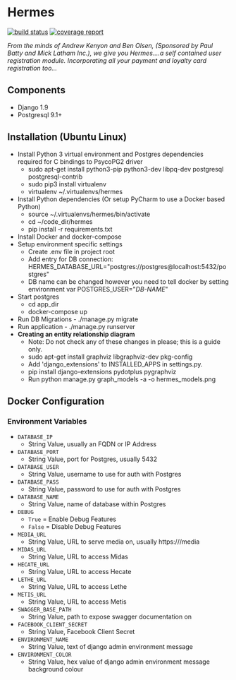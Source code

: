 # Hermes

[![build status](https://gitlab.com/hellobink/Olympus/hermes/badges/master/build.svg)](https://gitlab.com/hellobink/Olympus/hermes/commits/master) [![coverage report](https://gitlab.com/hellobink/Olympus/hermes/badges/master/coverage.svg)](https://gitlab.com/hellobink/Olympus/hermes/commits/master)

*From the minds of Andrew Kenyon and Ben Olsen, (Sponsored by Paul Batty and Mick Latham Inc.),
 we give you Hermes....a self contained user registration module. Incorporating all your payment and loyalty card registration too...*

## Components
 * Django 1.9
 * Postgresql 9.1+

## Installation (Ubuntu Linux)
 * Install Python 3 virtual environment and Postgres dependencies required for C bindings to PsycoPG2 driver
   * sudo apt-get install python3-pip python3-dev libpq-dev postgresql postgresql-contrib
   * sudo pip3 install virtualenv
   * virtualenv ~/.virtualenvs/hermes
 * Install Python dependencies (Or setup PyCharm to use a Docker based Python)
   * source  ~/.virtualenvs/hermes/bin/activate
   * cd ~/code_dir/hermes
   * pip install -r requirements.txt
 * Install Docker and docker-compose
 * Setup environment specific settings
   * Create .env file in project root
   * Add entry for DB connection: HERMES_DATABASE_URL="postgres://postgres@localhost:5432/postgres"
   * DB name can be changed however you need to tell docker by setting environment var POSTGRES_USER="*DB-NAME*"
 * Start postgres
   * cd app_dir
   * docker-compose up
 * Run DB Migrations - ./manage.py migrate
 * Run application - ./manage.py runserver
 * __Creating an entity relationship diagram__
   * Note: Do not check any of these changes in please; this is a guide only.
   * sudo apt-get install graphviz libgraphviz-dev pkg-config
   * Add 'django_extensions' to INSTALLED_APPS in settings.py.
   * pip install django-extensions pydotplus pygraphviz
   * Run python manage.py graph_models -a -o hermes_models.png

## Docker Configuration

### Environment Variables

- `DATABASE_IP`
  - String Value, usually an FQDN or IP Address
- `DATABASE_PORT`
  - String Value, port for Postgres, usually 5432
- `DATABASE_USER`
  - String Value, username to use for auth with Postgres
- `DATABASE_PASS`
  - String Value, password to use for auth with Postgres
- `DATABASE_NAME`
  - String Value, name of database within Postgres
- `DEBUG`
  - `True` = Enable Debug Features
  - `False` = Disable Debug Features
- `MEDIA_URL`
  - String Value, URL to serve media on, usually https://<fqdn>/media
- `MIDAS_URL`
  - String Value, URL to access Midas
- `HECATE_URL`
  - String Value, URL to access Hecate
- `LETHE_URL`
  - String Value, URL to access Lethe
- `METIS_URL`
  - String Value, URL to access Metis
- `SWAGGER_BASE_PATH`
  - String Value, path to expose swagger documentation on
- `FACEBOOK_CLIENT_SECRET`
  - String Value, Facebook Client Secret
- `ENVIRONMENT_NAME`
  - String Value, text of django admin environment message
- `ENVIRONMENT_COLOR`
  - String Value, hex value of django admin environment message background colour
